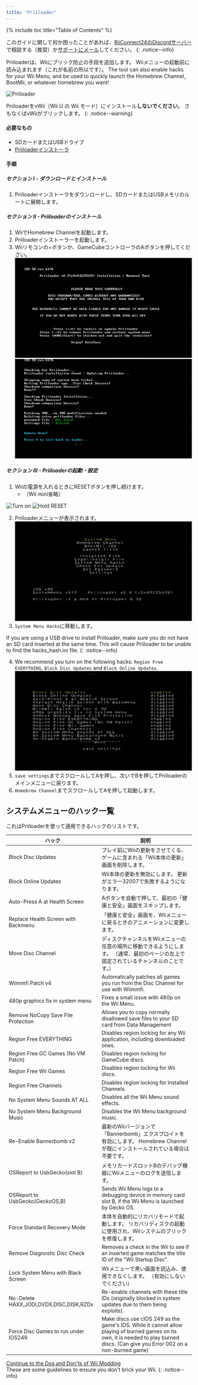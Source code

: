 ```yaml
---
title: "Priiloader"
---
```


{% include toc title="Table of Contents" %}

このガイドに関して何か困ったことがあれば、[RiiConnect24のDiscordサーバー](https://discord.gg/rc24)で相談する（推奨）か[サポートにメール](mailto:support@riiconnect24.net)してください。
{: .notice--info}

Priiloaderは、Wiiにブリック防止の手段を追加します。 Wiiメニューの起動前に読み込まれます（これが名前の所以です）。 The tool can also enable hacks for your Wii Menu, and be used to quickly launch the Homebrew Channel, BootMii, or whatever homebrew you want!

![Priiloader](/images/priiloader.jpg)

PriiloaderをvWii（Wii U の Wii モード）にインストール**しないでください**。 さもなくばvWiiがブリックします。
{: .notice--warning}

#### 必要なもの

- SDカードまたはUSBドライブ
- [Priiloaderインストーラ](https://hbb1.oscwii.org/hbb/priiloader/priiloader.zip)

#### 手順

##### セクション I - ダウンロードとインストール

1. Priiloaderインストーラをダウンロードし、SDカードまたはUSBメモリのルートに展開します。

##### セクション II - Priiloaderのインストール

1. WiiでHomebrew Channelを起動します。
2. Priiloaderインストーラーを起動します。
3. Wiiリモコンの+ボタンか、GameCubeコントローラのAボタンを押してください。 ![Install Priiloader](/images/Priiloader/installer.png) ![Installing](/images/Priiloader/installing.png)

##### セクション III - Priiloaderの起動・設定

1. Wiiの電源を入れるときにRESETボタンを押し続けます。
   - （Wii mini省略）

![Turn on](/images/Priiloader/on.jpg) ![Hold RESET](/images/Priiloader/reset.jpg)

2. Priiloaderメニューが表示されます。 ![Menu](/images/Priiloader/mainmenu.png)
3. `System Menu Hacks`に移動します。

If you are using a USB drive to install Priiloader, make sure you do not have an SD card inserted at the same time. This will cause Priiloader to be unable to find the hacks_hash.ini file.
{: .notice--info}

4. We recommend you turn on the following hacks: `Region Free EVERYTHING`, `Block Disc Updates` and `Block Online Updates`. ![System Menu Hacks](/images/Priiloader/hacks.png)
1. `save settings`までスクロールしてAを押し、次いでBを押してPriiloaderのメインメニューに戻ります。
1. `Homebrew Channel`までスクロールしてAを押して起動します。

## システムメニューのハック一覧

これはPriiloaderを使って適用できるハックのリストです。

| ハック                                     | 説明                                                                                                                                                                                    |
| --------------------------------------- | ------------------------------------------------------------------------------------------------------------------------------------------------------------------------------------- |
| Block Disc Updates                      | プレイ前にWiiの更新をさせてくる、ゲームに含まれる「Wii本体の更新」画面を削除します。                                                                                                                                         |
| Block Online Updates                    | Wii本体の更新を無効にします。 更新がエラー32007で失敗するようになります。                                                                                                                                             |
| Auto-Press A at Health Screen           | Aボタンを自動で押して、最初の「健康と安全」画面をスキップします。                                                                                                                                                     |
| Replace Health Screen with Backmenu     | 「健康と安全」画面を、Wiiメニューに戻るときのアニメーションに変更します。                                                                                                                                                |
| Move Disc Channel                       | ディスクチャンネルをWiiメニューの任意の場所に移動できるようにします。 （通常、最初のページの左上で固定されているチャンネルのことです。）                                                                                                                |
| Wiimmfi Patch v4                        | Automatically patches all games you run from the Disc Channel for use with Wiimmfi.                                                                                                   |
| 480p graphics fix in system menu        | Fixes a small issue with 480p on the Wii Menu.                                                                                                                                        |
| Remove NoCopy Save File Protection      | Allows you to copy normally disallowed save files to your SD card from Data Management                                                                                                |
| Region Free EVERYTHING                  | Disables region locking for any Wii application, including downloaded ones.                                                                                                           |
| Region Free GC Games (No VM Patch)      | Disables region locking for GameCube discs.                                                                                                                                           |
| Region Free Wii Games                   | Disables region locking for Wii discs.                                                                                                                                                |
| Region Free Channels                    | Disables region locking for installed Channels.                                                                                                                                       |
| No System Menu Sounds AT ALL            | Disables all the Wii Menu sound effects.                                                                                                                                              |
| No System Menu Background Music         | Disables the Wii Menu background music.                                                                                                                                               |
| Re-Enable Bannerbomb v2                 | 最新のWiiバージョンで「Bannerbomb」エクスプロイトを有効にします。 Homebrew Channelが既にインストールされている場合は不要です。                                                                                                        |
| OSReport to UsbGecko(slot B)            | メモリカードスロットBのデバッグ機器にWiiメニューのログを送信します。                                                                                                                                                  |
| OSReport to UsbGecko(GeckoOS,B)         | Sends Wii Menu logs to a debugging device in memory card slot B, if the Wii Menu is launched by Gecko OS.                                                                             |
| Force Standard Recovery Mode            | 本体を自動的にリカバリモードで起動します。 リカバリディスクの起動に使用され、Wiiシステムのブリックを修復します。                                                                                                                            |
| Remove Diagnostic Disc Check            | Removes a check in the Wii to see if an inserted game matches the title ID of the "Wii Startup Disc".                                                                                 |
| Lock System Menu with Black Screen      | Wiiメニューで黒い画面を読込み、使用できなくします。 （有効にしないでください）                                                                                                                                             |
| No-Delete HAXX,JODI,DVDX,DISC,DISK,RZDx | Re-enable channels with these title IDs (originally blocked in system updates due to them being exploits).                                                                            |
| Force Disc Games to run under IOS249    | Make discs use cIOS 249 as the game's IOS. While it cannot allow playing of burned games on its own, it is needed to play burned discs. (Can give you Error 002 on a non-burned game) |

[Continue to the Dos and Don'ts of Wii Modding](dosanddonts)<br> These are some guidelines to ensure you don't brick your Wii.
{: .notice--info}
